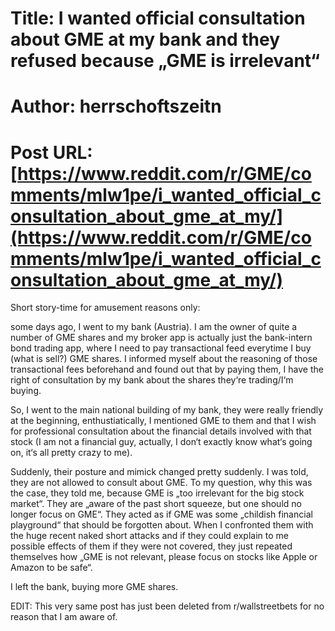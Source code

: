 # Title: I wanted official consultation about GME at my bank and they refused because „GME is irrelevant“
# Author: herrschoftszeitn
# Post URL: [https://www.reddit.com/r/GME/comments/mlw1pe/i_wanted_official_consultation_about_gme_at_my/](https://www.reddit.com/r/GME/comments/mlw1pe/i_wanted_official_consultation_about_gme_at_my/)


Short story-time for amusement reasons only:

some days ago, I went to my bank (Austria). I am the owner of quite a number of GME shares and my broker app is actually just the bank-intern bond trading app, where I need to pay transactional feed everytime I buy (what is sell?) GME shares. I informed myself about the reasoning of those transactional fees beforehand and found out that by paying them, I have the right of consultation by my bank about the shares they‘re trading/I‘m buying. 

So, I went to the main national building of my bank, they were really friendly at the beginning, enthustiatically, I mentioned GME to them and that I wish for professional consultation about the financial details involved with that stock (I am not a financial guy, actually, I don‘t exactly know what‘s going on, it‘s all pretty crazy to me). 

Suddenly, their posture and mimick changed pretty suddenly. I was told, they are not allowed to consult about GME. To my question, why this was the case, they told me, because GME is „too irrelevant for the big stock market“. They are „aware of the past short squeeze, but one should no longer focus on GME“. They acted as if GME was some „childish financial playground“ that should be forgotten about. When I confronted them with the huge recent naked short attacks and if they could explain to me possible effects of them if they were not covered, they just repeated themselves how „GME is not relevant, please focus on stocks like Apple or Amazon to be safe“. 

I left the bank, buying more GME shares.

EDIT: This very same post has just been deleted from r/wallstreetbets for no reason that I am aware of.